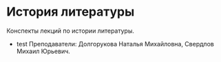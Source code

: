 # История литературы

Конспекты лекций по истории литературы.
* test
Преподаватели: Долгорукова Наталья Михайловна, Свердлов Михаил Юрьевич.